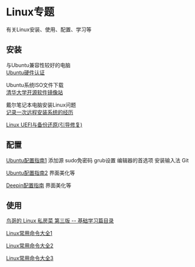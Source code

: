 # Linux专题

有关Linux安装、使用、配置、学习等

## 安装
与Ubuntu兼容性较好的电脑  
[Ubuntu硬件认证](https://certification.ubuntu.com/desktop)

Ubuntu系统ISO文件下载  
[清华大学开源软件镜像站](https://mirror.tuna.tsinghua.edu.cn/ubuntu-releases/)

戴尔笔记本电脑安装Linux问题  
[记录一次远程安装系统的经历](linux/记录一次远程安装系统的经历.html)

[Linux UEFI与备份还原(引导修复)](https://www.jianshu.com/p/7821027cc455)
## 配置

[Ubuntu配置指南1](linux/Ubuntu装机指南.html)   添加源 sudo免密码 grub设置 编辑器的首选项 安装输入法  Git

[Ubuntu配置指南2](linux/Ubuntu装机指南2.html) 界面美化等

[Deepin配置指南](linux/deepin美化.html) 界面美化等

## 使用
[鸟哥的 Linux 私房菜 第三版 -- 基础学习篇目录](http://cn.linux.vbird.org/linux_basic/linux_basic.php)

[Linux常用命令大全1](linux/Linux常用命令大全1.html)

[Linux常用命令大全2](linux/Linux常用命令大全2.html)

[Linux常用命令大全3](linux/Linux常用命令大全3.html)

